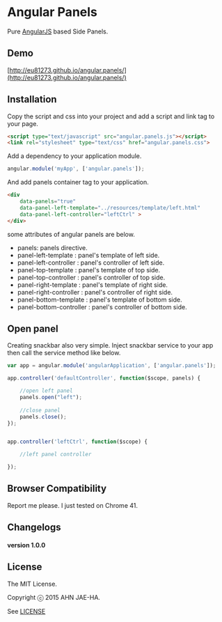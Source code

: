 Angular Panels
================

Pure [AngularJS](http://www.angularjs.org) based Side Panels.


## Demo

[http://eu81273.github.io/angular.panels/](http://eu81273.github.io/angular.panels/)



## Installation

Copy the script and css into your project and add a script and link tag to your page.

```html
<script type="text/javascript" src="angular.panels.js"></script>
<link rel="stylesheet" type="text/css" href="angular.panels.css">
```

Add a dependency to your application module.

```javascript
angular.module('myApp', ['angular.panels']);
```

And add panels container tag to your application.

```html
<div
	data-panels="true"
	data-panel-left-template="../resources/template/left.html"
	data-panel-left-controller="leftCtrl" >
</div>

```

some attributes of angular panels are below.

- panels: panels directive.
- panel-left-template : panel's template of left side.
- panel-left-controller : panel's controller of left side.
- panel-top-template : panel's template of top side.
- panel-top-controller : panel's controller of top side.
- panel-right-template : panel's template of right side.
- panel-right-controller : panel's controller of right side.
- panel-bottom-template : panel's template of bottom side.
- panel-bottom-controller : panel's controller of bottom side.


## Open panel

Creating snackbar also very simple. Inject snackbar service to your app then call the service method like below.


```javascript
var app = angular.module('angularApplication', ['angular.panels']);

app.controller('defaultController', function($scope, panels) {

	//open left panel
	panels.open("left");
	
	//close panel
	panels.close();
});


app.controller('leftCtrl', function($scope) {

	//left panel controller

});

```

## Browser Compatibility

Report me please. I just tested on Chrome 41.

## Changelogs


#### version 1.0.0


## License

The MIT License.

Copyright ⓒ 2015 AHN JAE-HA.

See [LICENSE](https://github.com/eu81273/angular.panels/blob/master/LICENSE)
